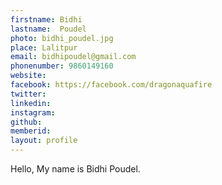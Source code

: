 ```yaml
---
firstname: Bidhi 
lastname:  Poudel
photo: bidhi_poudel.jpg
place: Lalitpur 
email: bidhipoudel@gmail.com 
phonenumber: 9860149160 
website: 
facebook: https://facebook.com/dragonaquafire 
twitter: 
linkedin: 
instagram: 
github: 
memberid:
layout: profile
---
```


Hello, My name is Bidhi Poudel.
